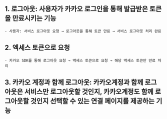 ## 1. 로그아웃: 사용자가 카카오 로그인을 통해 발급받은 토큰을 만료시키는 기능
    - 사용자: 서비스 로그아웃 요청 → 로그아웃을 통해 토큰 만료 → 서비스 로그아웃 처리 완료 

## 2. 엑세스 토큰으로 요청 
    - 카카오 SDK를 통해 로그아웃 요청 → 액세스 토큰으로 요청 → 해당 액세스 토큰만 만료 처리

## 3. 카카오 계정과 함께 로그아웃: 카카오계정과 함께 로그아웃은 서비스만 로그아웃할 것인지, 카카오계정도 함께 로그아웃할 것인지 선택할 수 있는 연결 페이지를 제공하는 기능
